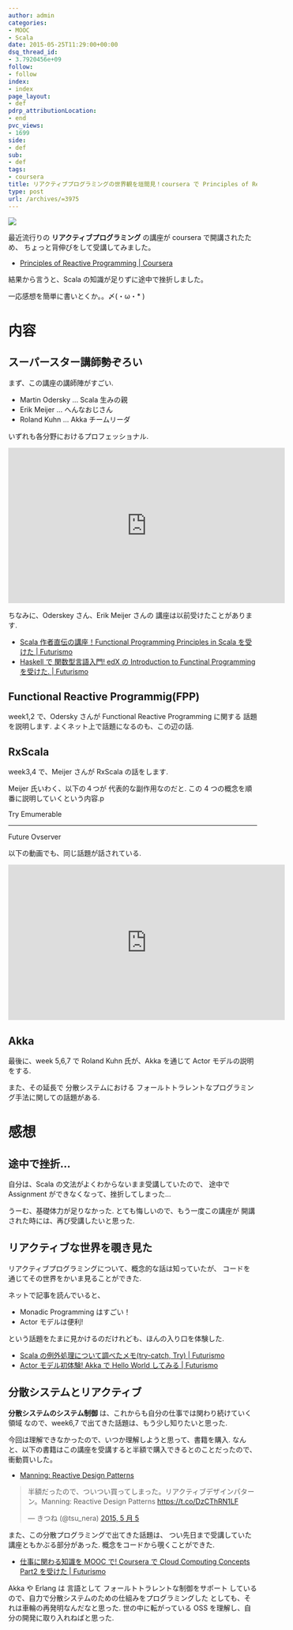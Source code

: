 ```yaml
---
author: admin
categories:
- MOOC
- Scala
date: 2015-05-25T11:29:00+00:00
dsq_thread_id:
- 3.7920456e+09
follow:
- follow
index:
- index
page_layout:
- def
pdrp_attributionLocation:
- end
pvc_views:
- 1699
side:
- def
sub:
- def
tags:
- coursera
title: リアクティブプログラミングの世界観を垣間見！coursera で Principles of Reactive Programming を受けた
type: post
url: /archives/=3975
---
```


![](./../img/2015-05-25-214310_448x216_scrot.png)

最近流行りの **リアクティブプログラミング** の講座が coursera
で開講されたため、 ちょっと背伸びをして受講してみました。

-   [Principles of Reactive Programming |
    Coursera](https://www.coursera.org/course/reactive)

結果から言うと、Scala の知識が足りずに途中で挫折しました。

一応感想を簡単に書いとくか。。〆(・ω・\* )

内容
====

スーパースター講師勢ぞろい
--------------------------

まず、この講座の講師陣がすごい.

-   Martin Odersky ... Scala 生みの親
-   Erik Meijer ... へんなおじさん
-   Roland Kuhn ... Akka チームリーダ

いずれも各分野におけるプロフェッショナル.

<iframe width="560" height="315" src="https://www.youtube.com/embed/kZpLmcgq82k?rel=0" frameborder="0" allowfullscreen></iframe>

ちなみに、Oderskey さん、Erik Meijer さんの
講座は以前受けたことがあります.

-   [Scala 作者直伝の講座！Functional Programming Principles in Scala
    を受けた | Futurismo](https://futurismo.biz/archives/2510)
-   [Haskell で 関数型言語入門! edX の Introduction to Functinal
    Programming を受けた. |
    Futurismo](https://futurismo.biz/archives/2862)

Functional Reactive Programmig(FPP)
-----------------------------------

week1,2 で、Odersky さんが Functional Reactive Programming に関する
話題を説明します. よくネット上で話題になるのも、この辺の話.

RxScala
-------

week3,4 で、Meijer さんが RxScala の話をします.

Meijer 氏いわく、以下の４つが 代表的な副作用なのだと. この 4
つの概念を順番に説明していくという内容.p

  Try      Emumerable
  -------- ------------
  Future   Ovserver

以下の動画でも、同じ話題が話されている.

<iframe width="560" height="315" src="https://www.youtube.com/embed/sTSQlYX5DU0?rel=0" frameborder="0" allowfullscreen></iframe>

Akka
----

最後に、week 5,6,7 で Roland Kuhn 氏が、Akka を通じて Actor
モデルの説明をする.

また、その延長で 分散システムにおける
フォールトトラレントなプログラミング手法に関しての話題がある.

感想
====

途中で挫折...
-------------

自分は、Scala の文法がよくわからないまま受講していたので、 途中で
Assignment ができなくなって、挫折してしまった...

うーむ、基礎体力が足りなかった. とても悔しいので、もう一度この講座が
開講された時には、再び受講したいと思った.

リアクティブな世界を覗き見た
----------------------------

リアクティブプログラミングについて、概念的な話は知っていたが、
コードを通じてその世界をかいま見ることができた.

ネットで記事を読んでいると、

-   Monadic Programming はすごい！
-   Actor モデルは便利!

という話題をたまに見かけるのだけれども、ほんの入り口を体験した.

-   [Scala の例外処理について調べたメモ(try-catch, Try) |
    Futurismo](https://futurismo.biz/archives/3645)
-   [Actor モデル初体験! Akka で Hello World してみる |
    Futurismo](https://futurismo.biz/archives/3842)

分散システムとリアクティブ
--------------------------

**分散システムのシステム制御**
は、これからも自分の仕事では関わり続けていく領域 なので、week6,7
で出てきた話題は、もう少し知りたいと思った.

今回は理解できなかったので、いつか理解しようと思って、書籍を購入.
なんと、以下の書籍はこの講座を受講すると半額で購入できるとのことだったので、
衝動買いした。

-   [Manning: Reactive Design Patterns](https://manning.com/kuhn/)

<blockquote class="twitter-tweet" lang="ja"><p lang="ja" dir="ltr">半額だったので、ついつい買ってしまった。リアクティブデザインパターン。Manning: Reactive Design Patterns <a href="https://t.co/DzCThRN1LF">https://t.co/DzCThRN1LF</a></p>&mdash; きつね (@tsu_nera) <a href="https://twitter.com/tsu_nera/status/595482133214302208">2015, 5 月 5</a></blockquote> <script async src="//platform.twitter.com/widgets.js" charset="utf-8"></script>

また、この分散プログラミングで出てきた話題は、 つい先日まで受講していた
講座ともかぶる部分があった. 概念をコードから覗くことができた.

-   [仕事に関わる知識を MOOC で! Coursera で Cloud Computing Concepts
    Part2 を受けた | Futurismo](https://futurismo.biz/archives/3109)

Akka や Erlang は 言語として フォールトトラレントな制御をサポート
しているので、自力で分散システムのための仕組みをプログラミングした
としても、それは車輪の再発明なんだなと思った. 世の中に転がっている OSS
を理解し、自分の開発に取り入れねばと思った.
